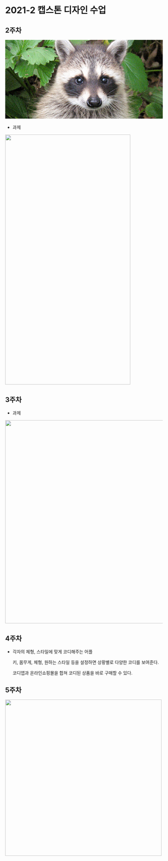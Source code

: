 # 2021-2 캡스톤 디자인 수업

## 2주차
<img width="" height="" src="./png/raccoon.jpeg"></img>
  - 과제
  
  <img width="400" height="800" src="./png/2주차_과제.png"></img>

## 3주차
  - 과제
  
  <img width="700" height="650" src="./png/3주차_과제.png"></img>

## 4주차
  - 각자의 체형, 스타일에 맞게 코디해주는 어플
  
    키, 몸무게, 체형, 원하는 스타일 등을 설정하면 상황별로 다양한 코디를 보여준다.
    
    코디앱과 온라인쇼핑몰을 합쳐 코디된 상품을 바로 구매할 수 있다.

## 5주차

<img width="500" height="500" src="./png/5주차_과제.png"></img>

